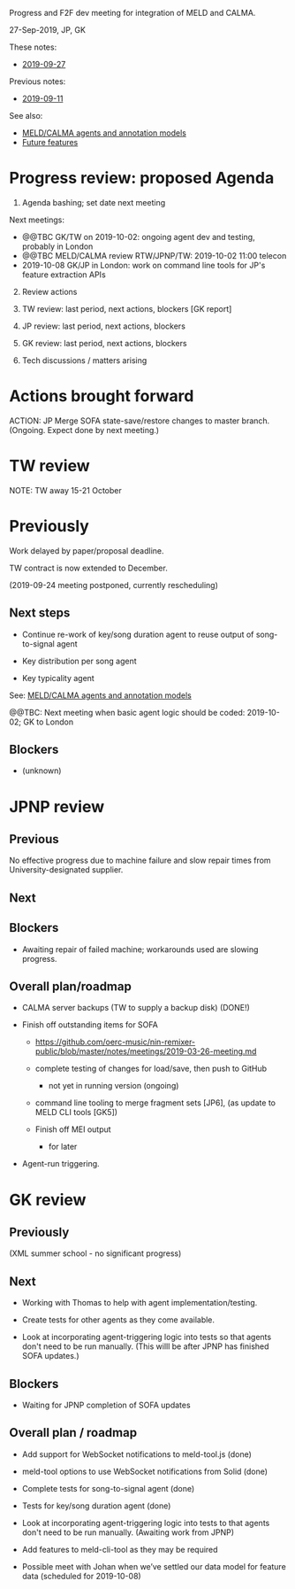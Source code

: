 Progress and F2F dev meeting for integration of MELD and CALMA.

27-Sep-2019, JP, GK

These notes:
- [2019-09-27](https://github.com/oerc-music/meld-calma/blob/master/notes/planning/20190927-meeting.md)  

Previous notes:
- [2019-09-11](https://github.com/oerc-music/meld-calma/blob/master/notes/planning/20190911-telecon.md)  

See also:

- [MELD/CALMA agents and annotation models](https://github.com/oerc-music/meld-calma/blob/master/notes/meld-calma-agents-and-annotation-models.md)
- [Future features](https://github.com/oerc-music/meld-calma/blob/master/notes/future-features.md)


# Progress review: proposed Agenda

1. Agenda bashing; set date next meeting

Next meetings: 
- @@TBC GK/TW on 2019-10-02: ongoing agent dev and testing, probably in London
- @@TBC MELD/CALMA review RTW/JPNP/TW: 2019-10-02 11:00 telecon
- 2019-10-08 GK/JP in London: work on command line tools for JP's feature extraction APIs

2. Review actions

3. TW review: last period, next actions, blockers [GK report]

4. JP review: last period, next actions, blockers

5. GK review: last period, next actions, blockers

6. Tech discussions / matters arising


# Actions brought forward

ACTION: JP Merge SOFA state-save/restore changes to master branch.  (Ongoing.  Expect done by next meeting.)


# TW review

NOTE: TW away 15-21 October

# Previously

Work delayed by paper/proposal deadline.

TW contract is now extended to December.

(2019-09-24 meeting postponed, currently rescheduling)

## Next steps

- Continue re-work of key/song duration agent to reuse output of song-to-signal agent

- Key distribution per song agent

- Key typicality agent

See: [MELD/CALMA agents and annotation models](https://github.com/oerc-music/meld-calma/blob/master/notes/meld-calma-agents-and-annotation-models.md)

@@TBC: Next meeting when basic agent logic should be coded: 2019-10-02; GK to London 


## Blockers

- (unknown)


# JPNP review

## Previous

No effective progress due to machine failure and slow repair times from University-designated supplier.

## Next

<!--
- Complete merge remixer state I/O functions to master - aim to complete today.

- Finish work on command line tool for fragment set merging.

This will complete the planned SOFA updates.

- Improve support for triggering agent runs - aiming for some kind of framework that can handle running multiple agents, as needed (e.g. in response to container data changes).  Anticipate some kind of pub-sub mechanism to re-run computations when container changes, or in response to other triggers.
    - Note GK activity on Solid notifications
-->

## Blockers

- Awaiting repair of failed machine; workarounds used are slowing progress.


## Overall plan/roadmap

- CALMA server backups (TW to supply a backup disk) (DONE!)

- Finish off outstanding items for SOFA 
    - https://github.com/oerc-music/nin-remixer-public/blob/master/notes/meetings/2019-03-26-meeting.md

    - complete testing of changes for load/save, then push to GitHub
        - not yet in running version (ongoing)

    - command line tooling to merge fragment sets [JP6], (as update to MELD CLI tools [GK5])

    - Finish off MEI output
        - for later

- Agent-run triggering.


# GK review

## Previously

(XML summer school - no significant progress)

## Next

- Working with Thomas to help with agent implementation/testing.

- Create tests for other agents as they come available.

- Look at incorporating agent-triggering logic into tests so that agents don't need to be run manually.  (This willl be after JPNP has finished SOFA updates.)

## Blockers

- Waiting for JPNP completion of SOFA updates

## Overall plan / roadmap

- Add support for WebSocket notifications to meld-tool.js (done)

- meld-tool options to use WebSocket notifications from Solid (done)

- Complete tests for song-to-signal agent (done)

- Tests for key/song duration agent (done)

- Look at incorporating agent-triggering logic into tests to that agents don't need to be run manually.  (Awaiting work from JPNP)

- Add features to meld-cli-tool as they may be required

- Possible meet with Johan when we’ve settled our data model for feature data (scheduled for 2019-10-08)


